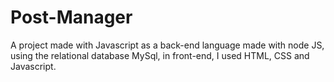 # Post-Manager
 A project made with Javascript as a back-end language made with node JS, using the relational database MySql, in front-end, I used HTML, CSS and Javascript.
